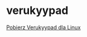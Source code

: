 # verukyypad
[Pobierz Verukyypad dla Linux](https://mega.nz/file/OEBFkaDC#qPe1VUh7eLPDWH5_SFE_1HJh2X5YeJyKG8A6EMLxaDo)
